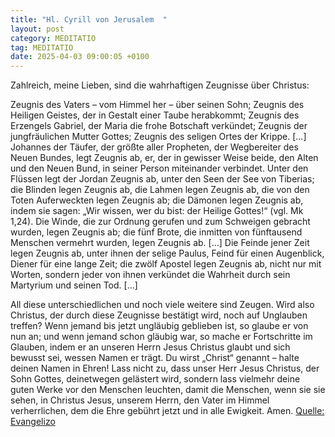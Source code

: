 ```yaml
---
title: "Hl. Cyrill von Jerusalem  "
layout: post
category: MEDITATIO
tag: MEDITATIO
date: 2025-04-03 09:00:05 +0100
---
```

Zahlreich, meine Lieben, sind die wahrhaftigen Zeugnisse über Christus:
 
Zeugnis des Vaters
– vom Himmel her – über seinen Sohn; Zeugnis des Heiligen Geistes, der in Gestalt einer Taube herabkommt; Zeugnis des Erzengels Gabriel, der Maria die frohe Botschaft verkündet; Zeugnis der jungfräulichen Mutter Gottes; Zeugnis des seligen Ortes der Krippe.<!--more--> [...] Johannes der Täufer, der größte aller Propheten, der Wegbereiter des Neuen Bundes, legt Zeugnis ab, er, der in gewisser Weise beide, den Alten und den Neuen Bund, in seiner Person miteinander verbindet. Unter den Flüssen legt der Jordan Zeugnis ab, unter den Seen der See von Tiberias; die Blinden legen Zeugnis ab, die Lahmen legen Zeugnis ab, die von den Toten Auferweckten legen Zeugnis ab; die Dämonen legen Zeugnis ab, indem sie sagen: „Wir wissen, wer du bist: der Heilige Gottes!“ (vgl. Mk 1,24). Die Winde, die zur Ordnung gerufen und zum Schweigen gebracht wurden, legen Zeugnis ab; die fünf Brote, die inmitten von fünftausend Menschen vermehrt wurden, legen Zeugnis ab. [...] Die Feinde jener Zeit legen Zeugnis ab, unter ihnen der selige Paulus, Feind für einen Augenblick, Diener für eine lange Zeit; die zwölf Apostel legen Zeugnis ab, nicht nur mit Worten, sondern jeder von ihnen verkündet die Wahrheit durch sein Martyrium und seinen Tod. [...]
 
All diese unterschiedlichen und noch viele weitere sind Zeugen. Wird also Christus, der durch diese Zeugnisse bestätigt wird, noch auf Unglauben treffen? Wenn jemand bis jetzt ungläubig geblieben ist, so glaube er von nun an; und wenn jemand schon gläubig war, so mache er Fortschritte im Glauben, indem er an unseren Herrn Jesus Christus glaubt und sich bewusst sei, wessen Namen er trägt. Du wirst „Christ“ genannt – halte deinen Namen in Ehren! Lass nicht zu, dass unser Herr Jesus Christus, der Sohn Gottes, deinetwegen gelästert wird, sondern lass vielmehr deine guten Werke vor den Menschen leuchten, damit die Menschen, wenn sie sie sehen, in Christus Jesus, unserem Herrn, den Vater im Himmel verherrlichen, dem die Ehre gebührt jetzt und in alle Ewigkeit. Amen.
[Quelle: Evangelizo](https://evangeliumtagfuertag.org/DE/gospel)